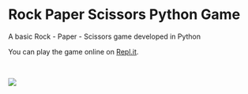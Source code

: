 # Rock Paper Scissors Python Game

A basic Rock - Paper - Scissors game developed in Python

You can play the game online on [Repl.it](https://repl.it/@hevalhazalkurt/Rock-Paper-Scissors-Python-Game).

<br>

![](https://media.giphy.com/media/J5Xsvk9a539kL6yh4d/giphy.gif)
